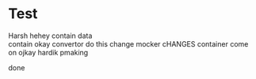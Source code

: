 # Test
Harsh
hehey
contain
data    
contain
okay
convertor
do this
change
mocker
cHANGES
container
come on
ojkay
hardik
pmaking

done
